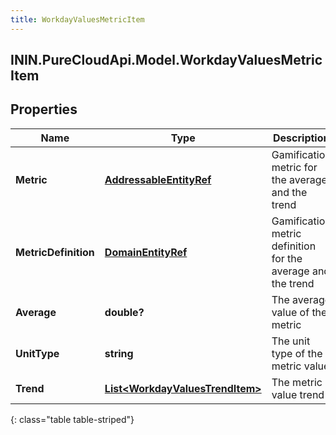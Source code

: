 ```yaml
---
title: WorkdayValuesMetricItem
---
```

## ININ.PureCloudApi.Model.WorkdayValuesMetricItem

## Properties

|Name | Type | Description | Notes|
|------------ | ------------- | ------------- | -------------|
| **Metric** | [**AddressableEntityRef**](AddressableEntityRef.html) | Gamification metric for the average and the trend | [optional] |
| **MetricDefinition** | [**DomainEntityRef**](DomainEntityRef.html) | Gamification metric definition for the average and the trend | [optional] |
| **Average** | **double?** | The average value of the metric | [optional] |
| **UnitType** | **string** | The unit type of the metric value | [optional] |
| **Trend** | [**List&lt;WorkdayValuesTrendItem&gt;**](WorkdayValuesTrendItem.html) | The metric value trend | [optional] |
{: class="table table-striped"}


